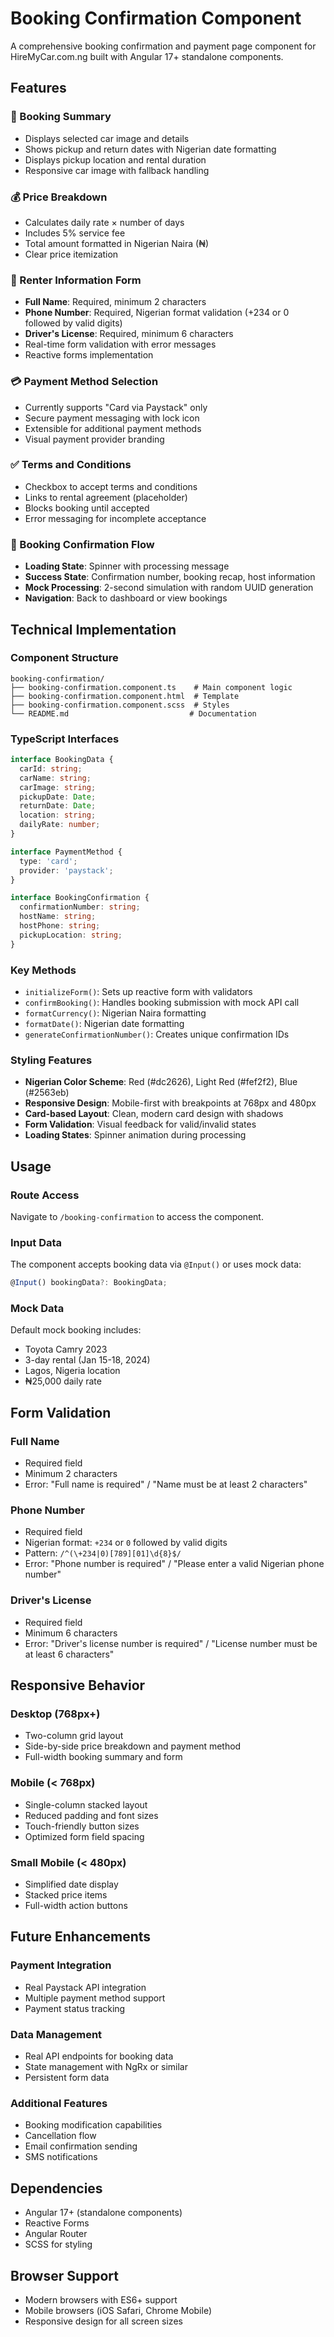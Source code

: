 # Booking Confirmation Component

A comprehensive booking confirmation and payment page component for HireMyCar.com.ng built with Angular 17+ standalone components.

## Features

### 🚗 Booking Summary
- Displays selected car image and details
- Shows pickup and return dates with Nigerian date formatting
- Displays pickup location and rental duration
- Responsive car image with fallback handling

### 💰 Price Breakdown
- Calculates daily rate × number of days
- Includes 5% service fee
- Total amount formatted in Nigerian Naira (₦)
- Clear price itemization

### 📝 Renter Information Form
- **Full Name**: Required, minimum 2 characters
- **Phone Number**: Required, Nigerian format validation (+234 or 0 followed by valid digits)
- **Driver's License**: Required, minimum 6 characters
- Real-time form validation with error messages
- Reactive forms implementation

### 💳 Payment Method Selection
- Currently supports "Card via Paystack" only
- Secure payment messaging with lock icon
- Extensible for additional payment methods
- Visual payment provider branding

### ✅ Terms and Conditions
- Checkbox to accept terms and conditions
- Links to rental agreement (placeholder)
- Blocks booking until accepted
- Error messaging for incomplete acceptance

### 🎯 Booking Confirmation Flow
- **Loading State**: Spinner with processing message
- **Success State**: Confirmation number, booking recap, host information
- **Mock Processing**: 2-second simulation with random UUID generation
- **Navigation**: Back to dashboard or view bookings

## Technical Implementation

### Component Structure
```
booking-confirmation/
├── booking-confirmation.component.ts    # Main component logic
├── booking-confirmation.component.html  # Template
├── booking-confirmation.component.scss  # Styles
└── README.md                           # Documentation
```

### TypeScript Interfaces
```typescript
interface BookingData {
  carId: string;
  carName: string;
  carImage: string;
  pickupDate: Date;
  returnDate: Date;
  location: string;
  dailyRate: number;
}

interface PaymentMethod {
  type: 'card';
  provider: 'paystack';
}

interface BookingConfirmation {
  confirmationNumber: string;
  hostName: string;
  hostPhone: string;
  pickupLocation: string;
}
```

### Key Methods
- `initializeForm()`: Sets up reactive form with validators
- `confirmBooking()`: Handles booking submission with mock API call
- `formatCurrency()`: Nigerian Naira formatting
- `formatDate()`: Nigerian date formatting
- `generateConfirmationNumber()`: Creates unique confirmation IDs

### Styling Features
- **Nigerian Color Scheme**: Red (#dc2626), Light Red (#fef2f2), Blue (#2563eb)
- **Responsive Design**: Mobile-first with breakpoints at 768px and 480px
- **Card-based Layout**: Clean, modern card design with shadows
- **Form Validation**: Visual feedback for valid/invalid states
- **Loading States**: Spinner animation during processing

## Usage

### Route Access
Navigate to `/booking-confirmation` to access the component.

### Input Data
The component accepts booking data via `@Input()` or uses mock data:
```typescript
@Input() bookingData?: BookingData;
```

### Mock Data
Default mock booking includes:
- Toyota Camry 2023
- 3-day rental (Jan 15-18, 2024)
- Lagos, Nigeria location
- ₦25,000 daily rate

## Form Validation

### Full Name
- Required field
- Minimum 2 characters
- Error: "Full name is required" / "Name must be at least 2 characters"

### Phone Number
- Required field
- Nigerian format: `+234` or `0` followed by valid digits
- Pattern: `/^(\+234|0)[789][01]\d{8}$/`
- Error: "Phone number is required" / "Please enter a valid Nigerian phone number"

### Driver's License
- Required field
- Minimum 6 characters
- Error: "Driver's license number is required" / "License number must be at least 6 characters"

## Responsive Behavior

### Desktop (768px+)
- Two-column grid layout
- Side-by-side price breakdown and payment method
- Full-width booking summary and form

### Mobile (< 768px)
- Single-column stacked layout
- Reduced padding and font sizes
- Touch-friendly button sizes
- Optimized form field spacing

### Small Mobile (< 480px)
- Simplified date display
- Stacked price items
- Full-width action buttons

## Future Enhancements

### Payment Integration
- Real Paystack API integration
- Multiple payment method support
- Payment status tracking

### Data Management
- Real API endpoints for booking data
- State management with NgRx or similar
- Persistent form data

### Additional Features
- Booking modification capabilities
- Cancellation flow
- Email confirmation sending
- SMS notifications

## Dependencies
- Angular 17+ (standalone components)
- Reactive Forms
- Angular Router
- SCSS for styling

## Browser Support
- Modern browsers with ES6+ support
- Mobile browsers (iOS Safari, Chrome Mobile)
- Responsive design for all screen sizes 